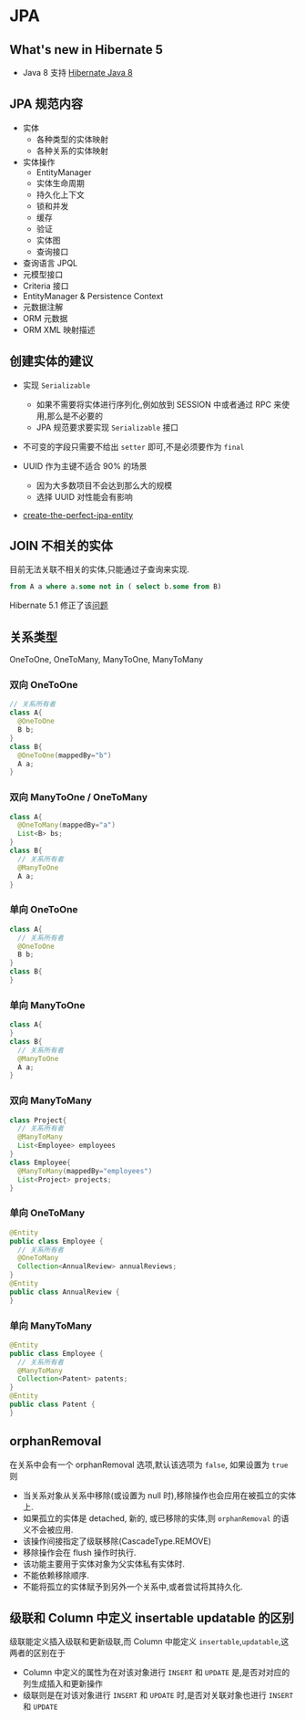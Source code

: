 
# JPA

## What's new in Hibernate 5

* Java 8 支持 [Hibernate Java 8](http://mvnrepository.com/artifact/org.hibernate/hibernate-java8)

## JPA 规范内容
* 实体
  * 各种类型的实体映射
  * 各种关系的实体映射
* 实体操作
  * EntityManager
  * 实体生命周期
  * 持久化上下文
  * 锁和并发
  * 缓存
  * 验证
  * 实体图
  * 查询接口
* 查询语言 JPQL
* 元模型接口
* Criteria 接口
* EntityManager & Persistence Context
* 元数据注解
* ORM 元数据
* ORM XML 映射描述

## 创建实体的建议

* 实现 `Serializable`
  * 如果不需要将实体进行序列化,例如放到 SESSION 中或者通过 RPC 来使用,那么是不必要的
  * JPA 规范要求要实现 `Serializable` 接口
* 不可变的字段只需要不给出 `setter` 即可,不是必须要作为 `final`
* UUID 作为主键不适合 90% 的场景
  * 因为大多数项目不会达到那么大的规模
  * 选择 UUID 对性能会有影响



* [create-the-perfect-jpa-entity](http://stackoverflow.com/questions/6033905)


## JOIN 不相关的实体

目前无法关联不相关的实体,只能通过子查询来实现.

```sql
from A a where a.some not in ( select b.some from B)
```

Hibernate 5.1 修正了该[问题](https://hibernate.atlassian.net/projects/HHH/issues/HHH-16?filter=allissues&orderby=votes+DESC%2C+priority+DESC%2C+updated+DESC)


## 关系类型

OneToOne, OneToMany,
ManyToOne, ManyToMany


### 双向 OneToOne
```java
// 关系所有者
class A{
  @OneToOne
  B b;
}
class B{
  @OneToOne(mappedBy="b")
  A a;
}
```
### 双向 ManyToOne / OneToMany
```java
class A{
  @OneToMany(mappedBy="a")
  List<B> bs;
}
class B{
  // 关系所有者
  @ManyToOne
  A a;
}
```

### 单向 OneToOne
```java
class A{
  // 关系所有者
  @OneToOne
  B b;
}
class B{
}
```
### 单向 ManyToOne
```java
class A{
}
class B{
  // 关系所有者
  @ManyToOne
  A a;
}
```

### 双向 ManyToMany
```java
class Project{
  // 关系所有者
  @ManyToMany
  List<Employee> employees
}
class Employee{
  @ManyToMany(mappedBy="employees")
  List<Project> projects;
}
```

### 单向 OneToMany
```java
@Entity
public class Employee {
  // 关系所有者
  @OneToMany
  Collection<AnnualReview> annualReviews;
}
@Entity
public class AnnualReview {
}
```

### 单向 ManyToMany
```java
@Entity
public class Employee {
  // 关系所有者
  @ManyToMany
  Collection<Patent> patents;
}
@Entity
public class Patent {
}
```

## orphanRemoval
在关系中会有一个 orphanRemoval 选项,默认该选项为 `false`, 如果设置为 `true` 则

* 当关系对象从关系中移除(或设置为 null 时),移除操作也会应用在被孤立的实体上.
* 如果孤立的实体是 detached, 新的, 或已移除的实体,则 `orphanRemoval` 的语义不会被应用.
* 该操作间接指定了级联移除(CascadeType.REMOVE)
* 移除操作会在 flush 操作时执行.
* 该功能主要用于实体对象为父实体私有实体时.
* 不能依赖移除顺序.
* 不能将孤立的实体赋予到另外一个关系中,或者尝试将其持久化.

## 级联和 Column 中定义 insertable updatable 的区别
级联能定义插入级联和更新级联,而 Column 中能定义 `insertable`,`updatable`,这两者的区别在于

* Column 中定义的属性为在对该对象进行 `INSERT` 和 `UPDATE` 是,是否对对应的列生成插入和更新操作
* 级联则是在对该对象进行 `INSERT` 和 `UPDATE` 时,是否对关联对象也进行 `INSERT` 和 `UPDATE`
